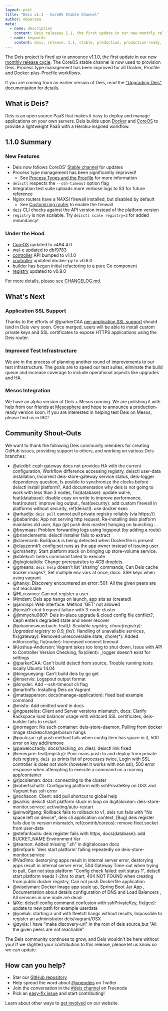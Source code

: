 ```yaml
---
layout: post
title: "Deis v1.1 - CoreOS Stable Channel"
author: mboersma
meta:
  - name: description
    content: Deis releases 1.1, the first update in our new monthly release cycle.
  - name: keywords
    content: deis, release, 1.1, stable, production, production-ready, paas, private paas, heroku, github, docker, coreos, opdemand, enterprise
---
```


The Deis project is fired up to announce [v1.1.0](https://github.com/deis/deis/releases/tag/v1.1.0), the first update in our new [monthly release cycle](http://docs.deis.io/en/latest/contributing/schedule/). The CoreOS stable channel is now used to provision Deis.  Process type management has been improved for all Docker, Procfile and Docker-plus-Procfile workflows.

<!--more-->

If you are coming from an earlier version of Deis, read the ["Upgrading Deis"](http://docs.deis.io/en/latest/managing_deis/upgrading-deis/) documentation for details.

## What is Deis?

Deis is an open source PaaS that makes it easy to deploy and manage applications on your own servers. Deis builds upon [Docker](http://docker.io/) and [CoreOS](https://coreos.com/) to provide a lightweight PaaS with a Heroku-inspired workflow.

## 1.1.0 Summary

### New Features

- Deis now follows CoreOS' [Stable channel](https://coreos.com/releases/) for updates
- Process type management has been significantly improved!
  * See [Process Types and the Procfile](http://docs.deis.io/en/latest/using_deis/process-types/) for more information
- `deisctl` respects the `--ssh-timeout` option flag
- Integration test suite uploads more verbose logs to S3 for future reference
- Nginx routers have a NAXSI firewall installed, but disabled by default
  * See [Customizing router](http://docs.deis.io/en/latest/customizing_deis/router_settings/) to enable the firewall
- `deis` CLI checks against the API version instead of the platform version
- `registry` is now scalable. Try `deisctl scale registry=3` for added redundancy!

### Under the Hood

- [CoreOS](https://coreos.com/) updated to v494.4.0
- [wal-e](https://github.com/wal-e/wal-e) updated to [dbf9783](https://github.com/wal-e/wal-e/commits/dbf9783)
- [controller](https://github.com/deis/deis/blob/master/controller) API bumped to v1.1.0
- [controller](https://github.com/deis/deis/blob/master/controller) updated docker-py to v0.6.0
- [builder](https://github.com/deis/deis/blob/master/builder) has begun initial refactoring to a pure Go component
- [registry](https://github.com/deis/deis/blob/master/registry) updated to v0.9.0

For more details, please see [CHANGELOG.md](https://github.com/deis/deis/blob/master/CHANGELOG.md).

## What's Next

### Application SSL Support

Thanks to the efforts of @jparkerCAA [per-application SSL support](https://github.com/deis/deis/pull/2570) should land in Deis very soon.  Once merged, users will be able to install custom private keys and SSL certificates to expose HTTPS applications using the Deis router.

### Improved Test Infrastructure

We are in the process of planning another round of improvements to our test infrastructure.  The goals are to speed our test suites, eliminate the build queue and increase coverage to include operational aspects like upgrades and HA.

### Mesos Integration

We have an alpha version of Deis + Mesos running.  We are polishing it with help from our friends at [Mesosphere](http://mesosphere.io/) and hope to announce a production-ready version soon.  If you are interested in helping test Deis on Mesos, please find us in IRC!

## Community Shout-Outs

We want to thank the following Deis community members for creating GitHub issues,
providing support to others, and working on various Deis branches:

- @aledbf: ceph gateway does not provides HA with the current configuration, Workflow difference accessing registry, deisctl user-data installation, Incorrect deis-store-gateway service status, deis-logger dependency question, Is posible to synchronize the clocks before deisctl install platform?, Add documentation why deis is not going to work with less than 3 nodes, fix(database): update wal-e, feat(database): disable copy on write to improve performance, feat(router): improve log output., feat(security): add custom firewall in platforms without security, ref(deisctl): use docker exec
- @arkadijs: `deis pull` cannot pull private registry reliably (via https://)
- @babarinde: App not serving http request, Re-installing deis platform maintains old user, App (git push deis master) hanging on launching ...
- @boymaas: Problem forwarding logs using logspout (by adding a route)
- @brianclements: deisctl installer fails to extract
- @clarenceb: Buildpack is being detected when Dockerfile is present
- @clayzermk1: config:set runs as the app owner instead of issuing user
- @cmshetty: Start platform stuck  on bringing up store-volume service.
- @dalekurt: berks command failed to execute
- @glogiotatidis: Change prerequisites to 4GB droplets.
- @gmeans: `deis help` doesn't list 'sharing' commands, Can Deis cache docker images?, Set multiple env vars at once, docs: SSH keys when using vagrant
- @hanxy: Discovery encountered an error: 501: All the given peers are not reachable
- @HLcosmos: Can not register a user
- @Imdsm: Deis app hangs on launch, app sits as (created)
- @jannispl: Web interface: Method 'GET' not allowed
- @jensb1: etcd frequent failure with 3-node cluster
- @jimmychu0807: Deis in-place upgrade & cloud config file conflict?, Ceph enters degraded state and never recover
- @johanneswuerbach: feat(*): Scalable registry, chore(registry): Upgraded registry to 0.9, fix(*): Handling of unavailable services, fix(gateway): Removed unrecoverable state, chore(*): Added editorconfig, fix(router): Increased connect timeout
- @Joshua-Anderson: Vagrant takes too long to shut down, Issue with API to Controller Version Checking, fix(client): _logger doesn't exist for settings
- @jparkerCAA: Can't build deisctl from source, Trouble running tests locally Ubuntu 14.04
- @kingyueyang: Can't build deis by go get
- @knservis: Logspout output format
- @lsnyder: Add --ssh-timeout cli flag
- @martinffx: Installing Deis on Vagrant
- @mattapperson: docs(manage-application): fixed bad example command
- @misfo: Add omitted word in docs
- @ngpestelos: Client and Server versions mismatch, docs: Clarify Rackspace load balancer usage with wildcard SSL certificates, deis-builder fails to restart
- @nornagon: No such container: deis-store-daemon, Pulling from docker image stackexchange/bosun hangs
- @paulczar: git push method fails when config item has space in it, 500 error on key add/remove
- @paweloczadly: docs(hacking_on_dies): deisctl link fixed
- @renegare: feat(registry): Poor mans push to and deploy from private deis registry, `deis ps` prints list of processes twice, Login with SSL controller is does not work (however it works with non ssl), 500 error response when attempting to execute a command on a running app/container
- @rjocoleman: docs: connecting to the cluster
- @robertschultz: Configuring platform with sshPrivateKey on OSX and Vagrant has ssh error
- @rochacon: Client: add pull shortcut to global help
- @sarkis: deisctl start platform stuck in loop on digitalocean: deis-store-monitor.service: activating/auto-restart
- @sirwolfgang: Rollback fails to rollback to v1, deis run fails with "No space left on device", deis cli application context, [Bug] deis register fails due to version mismatch, ref(contrib/coreos): remove fleet.socket from user-data
- @stefanfoulis: deis register fails with https, docs(database): add BUCKET_NAME Environment Var
- @teamon: Added missing ".sh" in digitalocean docs
- @timfpark: 'deis start platform' failing repeatedly on deis-store-monitor.service
- @Vad1mo: destorying apps result in internal server error, destorying apps result in internal server error, 504 Gateway Time-out when trying to pull, Can not stop platform "Config check failed: exit status 1", deisctl start platform needs 1-2hrs to start, 404 NOT FOUND when creating from public docker registry, Can not push Dockerfile application
- @wiselyman: Docker Image app scale up, Spring Boot Jar App , Documentation about details configuration of DNS and Load Balancers , All services in one node are dead
- @Xe: deisctl config command confusion with sshPrivateKey, fix(gce): update to new path for example userdata
- @yoeluk: starting a unit with fleetctl hangs without results, Impossible to register an administrator deis/vagrant/OSX
- @zyxia: I have "make discovery-url" in the root of deis source,but "All the given peers are not reachable"

The Deis community continues to grow, and Deis wouldn't be here without you! If we slighted your contribution to this release, please let us know so we can update.

## How can you help?

* Star our [GitHub repository](https://github.com/opdemand/deis)
* Help spread the word about [@opendeis](http://twitter.com/opendeis) on Twitter
* Join the conversation in the [#deis channel](https://botbot.me/freenode/deis/) on Freenode
* Pick an [easy-fix issue](https://github.com/deis/deis/issues?labels=easy-fix&state=open) and start contributing!

Learn about other ways to [get involved](http://deis.io/get-involved/) on our website.
